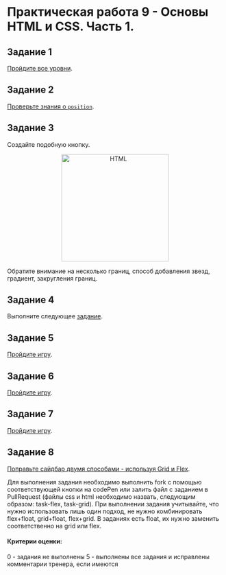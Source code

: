 # Практическая работа 9 - Основы HTML и CSS. Часть 1.

## Задание 1

[Пройдите все уровни](http://flukeout.github.io/).

## Задание 2

[Проверьте знания о `position`](https://htmlacademy.ru/courses/45).

## Задание 3

Создайте подобную кнопку.

<p align="center">
    <img
        width='250'
        title='HTML'
        src="https://css-tricks.com/wp-content/uploads/2013/10/css-button.png"
    />
</p>

Обратите внимание на несколько границ, способ добавления звезд, градиент, закругления границ.

## Задание 4

Выполните следующее [задание](http://htmlbook.ru/practical/ramka).

## Задание 5

[Пройдите игру](https://flexboxfroggy.com/#ru).

## Задание 6

[Пройдите игру](http://www.flexboxdefense.com/).

## Задание 7

[Пройдите игру](http://cssgridgarden.com/#ru).

## Задание 8

[Поправьте сайдбар двумя способами - используя Grid и Flex](https://codepen.io/chriscoyier/pen/ClGcF).

Для выполнения задания необходимо выполнить fork с помощью соответствующей кнопки на codePen или залить файл с заданием в PullRequest (файлы css и html необходимо назвать, следующим образом: task-flex, task-grid). При выполнении задания учитывайте, что нужно использовать лишь один подход, не нужно комбинировать flex+float, grid+float, flex+grid. В заданиях есть float, их нужно заменить соответственно на grid или flex.

#### Критерии оценки: 
0 - задания не выполнены
5 - выполнены все задания и исправлены комментарии тренера, если имеются
